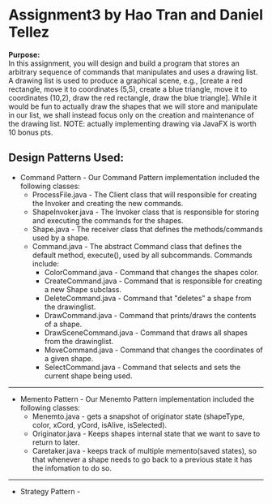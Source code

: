 # Assignment3 by Hao Tran and Daniel Tellez

**Purpose:**  <br>
  In this assignment, you will design and build a program that stores an arbitrary
  sequence of commands that manipulates and uses a drawing list. A drawing list is used
  to produce a graphical scene, e.g., [create a red rectangle, move it to coordinates (5,5),
  create a blue triangle, move it to coordinates (10,2), draw the red rectangle, draw the
  blue triangle]. While it would be fun to actually draw the shapes that we will store and
  manipulate in our list, we shall instead focus only on the creation and maintenance of
  the drawing list. NOTE: actually implementing drawing via JavaFX is worth 10 bonus
  pts.
  
  
## Design Patterns Used:
* Command Pattern - Our Command Pattern implementation included the following classes:<br>
  * ProcessFile.java - The Client class that will responsible for creating the Invoker and creating the new commands.
  * ShapeInvoker.java - The Invoker class that is responsible for storing and executing the commands for the shapes.
  * Shape.java - The receiver class that defines the methods/commands used by a shape.
  * Command.java - The abstract Command class that defines the default method, execute(), used by all subcommands. Commands include:
    * ColorCommand.java - Command that changes the shapes color.
    * CreateCommand.java - Command that is responsible for creating a new Shape subclass.
    * DeleteCommand.java - Command that "deletes" a shape from the drawinglist.
    * DrawCommand.java - Command that prints/draws the contents of a shape.
    * DrawSceneCommand.java - Command that draws all shapes from the drawinglist.
    * MoveCommand.java - Command that changes the coordinates of a given shape.
    * SelectCommand.java - Command that selects and sets the current shape being used.
    
---------------------------------------------------------------------------------------------------------------------------------------------------------------------------------
    
* Memento Pattern -  Our Menemto Pattern implementation included the following classes:
  * Menemto.java -  gets a snapshot of originator state (shapeType, color, xCord, yCord, isAlive, isSelected).
  * Originator.java - Keeps shapes internal state that we want to save to return to later.
  * Caretaker.java - keeps track of multiple memento(saved states), so that whenever a shape needs to go back to a previous state it has the infomation to do so.

---------------------------------------------------------------------------------------------------------------------------------------------------------------------------------

* Strategy Pattern - 
 
    
  
       
